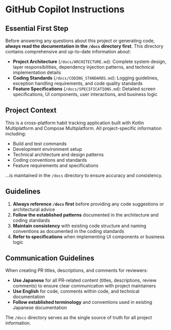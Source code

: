 # GitHub Copilot Instructions

## Essential First Step

Before answering any questions about this project or generating code, **always read the documentation in the `/docs` directory first**. This directory contains comprehensive and up-to-date information about:

- **Project Architecture** (`/docs/ARCHITECTURE.md`): Complete system design, layer responsibilities, dependency injection patterns, and technical implementation details
- **Coding Standards** (`/docs/CODING_STANDARDS.md`): Logging guidelines, exception handling requirements, and code quality standards
- **Feature Specifications** (`/docs/SPECIFICATIONS.md`): Detailed screen specifications, UI components, user interactions, and business logic

## Project Context

This is a cross-platform habit tracking application built with Kotlin Multiplatform and Compose Multiplatform. All project-specific information including:

- Build and test commands
- Development environment setup
- Technical architecture and design patterns
- Coding conventions and standards
- Feature requirements and specifications

...is maintained in the `/docs` directory to ensure accuracy and consistency.

## Guidelines

1. **Always reference `/docs` first** before providing any code suggestions or architectural advice
2. **Follow the established patterns** documented in the architecture and coding standards
3. **Maintain consistency** with existing code structure and naming conventions as documented in the coding standards
4. **Refer to specifications** when implementing UI components or business logic

## Communication Guidelines

When creating PR titles, descriptions, and comments for reviewers:

- **Use Japanese** for all PR-related content (titles, descriptions, review comments) to ensure clear communication with project maintainers
- **Use English** for code, comments within code, and technical documentation
- **Follow established terminology** and conventions used in existing Japanese documentation

The `/docs` directory serves as the single source of truth for all project information.